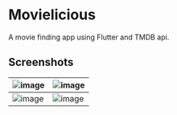 # Movielicious

A movie finding app using Flutter and TMDB api.

## Screenshots

| ![image](https://github.com/user-attachments/assets/a36011dc-3450-457e-94f6-34da0bde0b3c) | ![image](https://github.com/user-attachments/assets/33d10acb-e1ff-4d8d-bf59-37db0eee135f)|
| -------- | ------- |
| ![image](https://github.com/user-attachments/assets/f515057b-0e42-440b-9298-66b45f305959)|![image](https://github.com/user-attachments/assets/9ff44803-5d6a-4627-980f-3cb6a3abb38d)|
